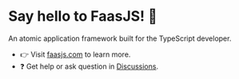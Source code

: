 # Say hello to FaasJS! 👋

An atomic application framework built for the TypeScript developer.

- 👉 Visit [faasjs.com](https://faasjs.com) to learn more.
- ❓ Get help or ask question in [Discussions](https://github.com/orgs/faasjs/discussions).
